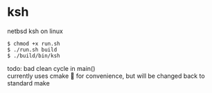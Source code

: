 # ksh
netbsd ksh on linux
```
$ chmod +x run.sh
$ ./run.sh build
$ ./build/bin/ksh
```
todo: bad clean cycle in main()
<br>
currently uses cmake 🤢 for convenience, but will be changed back to standard make
